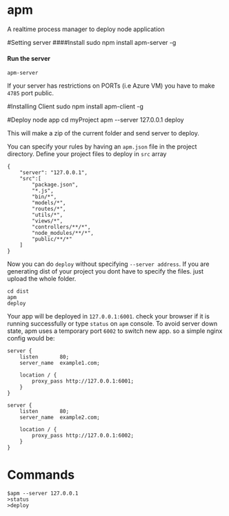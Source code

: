 # apm
A realtime process manager to deploy node application

#Setting server
####Install
	sudo npm install apm-server -g
#### Run the server
	apm-server
If your server has restrictions on PORTs (i.e Azure VM) you have to make `4785` port public.

#Installing Client
	sudo npm install apm-client -g

#Deploy node app
	cd myProject
	apm --server 127.0.0.1
	deploy

This will make a zip of the current folder and send server to deploy.

You can specify your rules by having an `apm.json` file in the project directory. Define your project files to deploy in `src` array

	{
		"server": "127.0.0.1",
		"src":[
			"package.json",
			"*.js",
			"bin/*",
			"models/*",
			"routes/*",
			"utils/*",
			"views/*",
			"controllers/**/*",
			"node_modules/**/*",
			"public/**/*"
		]
	}

Now you can do `deploy` without specifying `--server address`. If you are generating dist of your project you dont have to specify the files. just upload the whole folder.

	cd dist
	apm
	deploy
	
Your app will be deployed in `127.0.0.1:6001`. check your browser if it is running successfully or type `status` on `apm` console. To avoid server down state, apm uses a temporary port `6002` to switch new app. so a simple nginx config would be:

	server {
		listen       80;
		server_name  example1.com;

		location / {
			proxy_pass http://127.0.0.1:6001;
		}
	}

	server {
		listen       80;
		server_name  example2.com;

		location / {
			proxy_pass http://127.0.0.1:6002;
		}
	}


# Commands
	$apm --server 127.0.0.1
	>status
	>deploy
